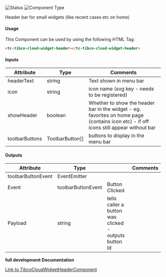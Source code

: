 
![Status][auto] ![Component Type][minor] <!--Component Meta {"created_by":"Auto", "reviewed_by":"Auto", "last_modified_by":"Auto", "comment":"none"} Component Meta -->


<p>Header bar for small widgets (like recent cases etc on home)</p>



#### Usage


This Component can be used by using the following HTML Tag:

```html
<tc-tibco-cloud-widget-header></tc-tibco-cloud-widget-header>
```

#### Inputs

Attribute | Type | Comments
--- | --- | ---
headerText | string | Text shown in menu bar
icon | string | icon name (svg key - needs to be registered)
showHeader | boolean | Whether to show the header bar in the widget - eg. favorites on home page (contains icon etc) - if off icons still appear without bar
toolbarButtons | ToolbarButton[] | buttons to display in the menu bar

#### Outputs

Attribute | Type |   | Comments
--- | --- | --- | ---
toolbarButtonEvent | EventEmitter<string> |   |  
  | Event |  toolbarButtonEvent  |  Button Clicked
  | Payload |  string  |  tells caller a button was clicked - outputs button Id


<b>full development Documentation</b>

[Link to TibcoCloudWidgetHeaderComponent](https://tibcosoftware.github.io/TCSTK-Angular/libdocs/tc-core-lib/components/TibcoCloudWidgetHeaderComponent.html)


[auto]: https://img.shields.io/badge/Status-auto%20generated-lightgrey.svg?style=flat "auto generated"

[manually]: https://img.shields.io/badge/Status-manually%20created-yellow.svg?style=flat "manually created"

[draft]: https://img.shields.io/badge/Status-draft-red.svg?style=flat "draft"

[review]: https://img.shields.io/badge/Status-need%20review-yellowgreen.svg?style=flat "need review"

[review done]: https://img.shields.io/badge/Status-review%20done-green.svg?style=flat "review done"

[finalized]: https://img.shields.io/badge/Status-finalized-brightgreen.svg?style=flat "finalized"

[top]: https://img.shields.io/badge/Component%20Type-Top-blue.svg?style=flat "top Component"

[major]: https://img.shields.io/badge/Component%20Type-major%20Component-blue.svg?style=flat "major Component"

[minor]: https://img.shields.io/badge/Component%20Type-minor%20Component-blue.svg?style=flat "minor Component"



